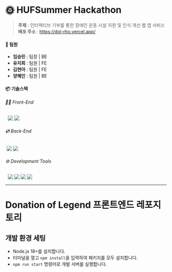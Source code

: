 # 🌞 HUFSummer Hackathon

> **주제** : 인터렉티브 기부를 통한 장애인 운동 시설 지원 및 인식 개선 웹 앱 서비스 <br/>
> **배포 주소** : https://dol-rho.vercel.app/
#### 👥 팀원
- **임승민** : 팀장 | BE
- **유지희** : 팀원 | FE
- **김현아** : 팀원 | FE
- **양혜인** : 팀원 | BE

#### 📦 기술스택
###### 👩‍💻 Front-End
&nbsp; <img src="https://img.shields.io/badge/React-61DAFB?style=flat&logo=react&logoColor=white">&nbsp;<img src="https://img.shields.io/badge/styled-components-DB7093?style=flat&logo=styled-components&logoColor=white">
###### 💿 Back-End
&nbsp;<img src="https://img.shields.io/badge/Django-092E20?style=flat&logo=Django&logoColor=white">&nbsp;<img src="https://img.shields.io/badge/Docker-2496ED?style=flat&logo=docker&logoColor=white"> 

###### ⚙️ Development Tools
&nbsp; <img src="https://img.shields.io/badge/GitHub-181717?style=flat&logo=github&logoColor=white">&nbsp;<img src="https://img.shields.io/badge/discord-5865F2?style=flat&logo=discord&logoColor=white">&nbsp;<img src="https://img.shields.io/badge/Notion-000?style=flat&logo=notion&logoColor=white">&nbsp;<img src="https://img.shields.io/badge/Figma-F24E1E?style=flat&logo=figma&logoColor=white">

---
# Donation of Legend 프론트엔드 레포지토리
## 개발 환경 세팅

- Node.js 18+를 설치합니다.
- 터미널을 열고 `npm install`을 입력하여 패키지를 모두 설치합니다.
- `npm run start` 명령어로 개발 서버를 실행합니다.
